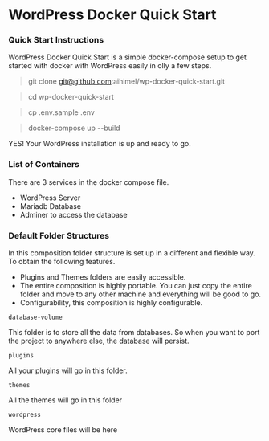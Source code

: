# WordPress Docker Quick Start

### Quick Start Instructions

WordPress Docker Quick Start is a simple docker-compose setup to get started with docker with WordPress easily in olly a few steps.

> git clone git@github.com:aihimel/wp-docker-quick-start.git

> cd wp-docker-quick-start

> cp .env.sample .env 

> docker-compose up --build

YES! Your WordPress installation is up and ready to go.

### List of Containers

There are 3 services in the docker compose file.

+ WordPress Server
+ Mariadb Database
+ Adminer to access the database

### Default Folder Structures

In this composition folder structure is set up in a different and flexible way. To obtain the following features.

+ Plugins and Themes folders are easily accessible.
+ The entire composition is highly portable. You can just copy the entire folder and move to any other machine and everything will be good to go.
+ Configurability, this composition is highly configurable.

`database-volume`

This folder is to store all the data from databases. So when you want to port the project to anywhere else, the database will persist.

`plugins`

All your plugins will go in this folder.

`themes`

All the themes will go in this folder

`wordpress`

WordPress core files will be here